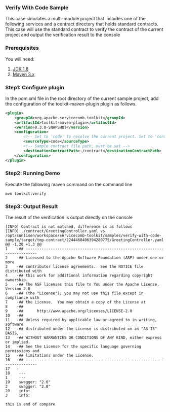 ### Verify With Code Sample
This case simulates a multi-module project that includes one of the following services and a contract directory that holds standard contracts.  
This case will use the standard contract to verify the contract of the current project and output the verification result to the console

### Prerequisites
You will need:
1. [JDK 1.8](http://www.oracle.com/technetwork/java/javase/downloads/jdk8-downloads-2133151.html)
2. [Maven 3.x](https://maven.apache.org/install.html)

### Step1: Configure plugin
In the pom.xml file in the root directory of the current sample project, add the configuration of the toolkit-maven-plugin plugin as follows.
```xml
<plugin>
    <groupId>org.apache.servicecomb.toolkit</groupId>
    <artifactId>toolkit-maven-plugin</artifactId>
    <version>0.3.0-SNAPSHOT</version>
    <configuration>
        <!-- Set to 'code' to resolve the current project. Set to 'contract' to resolve the contract file for the specified path.If not set, the default is 'code' -->
        <sourceType>code</sourceType>
        <!-- Sample contract file path, must be set -->
        <destinationContractPath>./contract</destinationContractPath>
    </configuration>
</plugin>
```

### Step2: Running Demo
Execute the following maven command on the command line
```
mvn toolkit:verify
```

### Step3: Output Result
The result of the verification is output directly on the console
```
[INFO] Contract is not matched, difference is as follows
[INFO] ./contract/GreetingController.yaml vs /opt/sunlisen/workspace/servicecomb-toolkit/samples/verify-with-code-sample/target/tmp-contract/2244468406394280775/GreetingController.yaml
@@ -1,20 +1,3 @@
1    -## ---------------------------------------------------------------------------                     
2    -## Licensed to the Apache Software Foundation (ASF) under one or more                              
3    -## contributor license agreements.  See the NOTICE file distributed with                           
4    -## this work for additional information regarding copyright ownership.                             
5    -## The ASF licenses this file to You under the Apache License, Version 2.0                         
6    -## (the "License"); you may not use this file except in compliance with                            
7    -## the License.  You may obtain a copy of the License at                                           
8    -##                                                                                                 
9    -##      http://www.apache.org/licenses/LICENSE-2.0                                                 
10   -##                                                                                                 
11   -## Unless required by applicable law or agreed to in writing, software                             
12   -## distributed under the License is distributed on an "AS IS" BASIS,                               
13   -## WITHOUT WARRANTIES OR CONDITIONS OF ANY KIND, either express or implied.                        
14   -## See the License for the specific language governing permissions and                             
15   -## limitations under the License.                                                                  
16   -## ---------------------------------------------------------------------------                     
17   -                                                                                                   
18    ---                                                                                                1     ---
19    swagger: "2.0"                                                                                     2     swagger: "2.0"
20    info:                                                                                              3     info:

this is end of compare
```